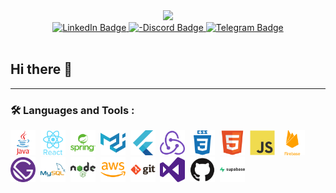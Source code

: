 <div id="header" align="center">
  <img src="https://media3.giphy.com/media/v1.Y2lkPTc5MGI3NjExMG5heXdwajRuMm15bXc2bnU5enJxaTR3NjYzNHpxZHppMzdieTgxMCZlcD12MV9pbnRlcm5hbF9naWZfYnlfaWQmY3Q9Zw/JqmupuTVZYaQX5s094/giphy.gif" width="100"/>
</div>

<div align="center" id="badges">
  <a href="your-linkedin-URL">
    <img src="https://img.shields.io/badge/LinkedIn-007acc?style=for-the-badge&logo=linkedin&logoColor=white" alt="LinkedIn Badge"/>
  </a>
<a href="your-Discord-URL">
  <img src="https://img.shields.io/badge/-Discord-6666ff?style=for-the-badge&logo=discord&logoColor=white" alt="-Discord Badge"/>
</a>

  <a href="your-telegram-URL">
    <img src="https://img.shields.io/badge/Telegram-0099ff?style=for-the-badge&logo=telegram&logoColor=white" alt="Telegram Badge"/>
  </a>
</div>
<div align="center" id="counter"><img src="https://komarev.com/ghpvc/?username=stquremwork&style=flat-square&color=6666ff" alt=""/></div>

## Hi there 👋

---

### :hammer_and_wrench: Languages and Tools :
<div>
  <img src="https://github.com/devicons/devicon/blob/master/icons/java/java-original-wordmark.svg" title="Java" alt="Java" width="40" height="40"/>&nbsp;
  <img src="https://github.com/devicons/devicon/blob/master/icons/react/react-original-wordmark.svg" title="React" alt="React" width="40" height="40"/>&nbsp;
  <img src="https://github.com/devicons/devicon/blob/master/icons/spring/spring-original-wordmark.svg" title="Spring" alt="Spring" width="40" height="40"/>&nbsp;
  <img src="https://github.com/devicons/devicon/blob/master/icons/materialui/materialui-original.svg" title="Material UI" alt="Material UI" width="40" height="40"/>&nbsp;
  <img src="https://github.com/devicons/devicon/blob/master/icons/flutter/flutter-original.svg" title="Flutter" alt="Flutter" width="40" height="40"/>&nbsp;
  <img src="https://github.com/devicons/devicon/blob/master/icons/redux/redux-original.svg" title="Redux" alt="Redux " width="40" height="40"/>&nbsp;
  <img src="https://github.com/devicons/devicon/blob/master/icons/css3/css3-plain-wordmark.svg"  title="CSS3" alt="CSS" width="40" height="40"/>&nbsp;
  <img src="https://github.com/devicons/devicon/blob/master/icons/html5/html5-original.svg" title="HTML5" alt="HTML" width="40" height="40"/>&nbsp;
  <img src="https://github.com/devicons/devicon/blob/master/icons/javascript/javascript-original.svg" title="JavaScript" alt="JavaScript" width="40" height="40"/>&nbsp;
  <img src="https://github.com/devicons/devicon/blob/master/icons/firebase/firebase-plain-wordmark.svg" title="Firebase" alt="Firebase" width="40" height="40"/>&nbsp;
  <img src="https://github.com/devicons/devicon/blob/master/icons/gatsby/gatsby-original.svg" title="Gatsby"  alt="Gatsby" width="40" height="40"/>&nbsp;
  <img src="https://github.com/devicons/devicon/blob/master/icons/mysql/mysql-original-wordmark.svg" title="MySQL"  alt="MySQL" width="40" height="40"/>&nbsp;
  <img src="https://github.com/devicons/devicon/blob/master/icons/nodejs/nodejs-original-wordmark.svg" title="NodeJS" alt="NodeJS" width="40" height="40"/>&nbsp;
  <img src="https://github.com/devicons/devicon/blob/master/icons/amazonwebservices/amazonwebservices-plain-wordmark.svg" title="AWS" alt="AWS" width="40" height="40"/>&nbsp;
  <img src="https://github.com/devicons/devicon/blob/master/icons/git/git-original-wordmark.svg" title="Git" **alt="Git" width="40" height="40"/>&nbsp;
  <img src="https://github.com/devicons/devicon/blob/master/icons/visualstudio/visualstudio-plain.svg" title="Visual Studio" **alt="Visual Studio" width="40" height="40"/>&nbsp;
  <img src="https://github.com/devicons/devicon/blob/master/icons/github/github-original.svg" title="GitHub" **alt="GitHub" width="40" height="40"/>&nbsp;
  <img src="https://github.com/devicons/devicon/blob/master/icons/supabase/supabase-original-wordmark.svg" title="Supabase" **alt="Supabase" width="40" height="40"/>&nbsp;
</div>





<!--
**stquremwork/stquremwork** is a ✨ _special_ ✨ repository because its `README.md` (this file) appears on your GitHub profile.

Here are some ideas to get you started:

- 🔭 I’m currently working on ...
- 🌱 I’m currently learning ...
- 👯 I’m looking to collaborate on ...
- 🤔 I’m looking for help with ...
- 💬 Ask me about ...
- 📫 How to reach me: ...
- 😄 Pronouns: ...
- ⚡ Fun fact: ...
-->
